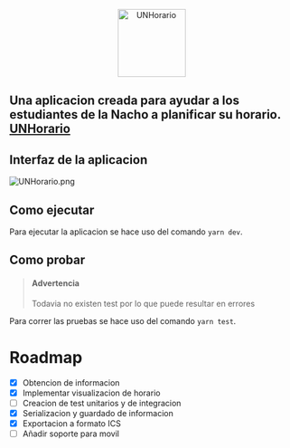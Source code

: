 <p align="center">
  <a href="http://jdaar.github.io/UNHorario" target="blank"><img src="https://svgshare.com/i/m_Z.svg" width="120" alt="UNHorario" /></a>
</p>

Una aplicacion creada para ayudar a los estudiantes de la Nacho a planificar su horario. [UNHorario](https://jdaar.github.io/UNHorario)
---

## Interfaz de la aplicacion

![UNHorario.png](https://postimg.cc/QFFhVCS2)

## Como ejecutar

Para ejecutar la aplicacion se hace uso del comando `yarn dev`.

## Como probar 

> #### Advertencia
> Todavia no existen test por lo que puede resultar en errores

Para correr las pruebas se hace uso del comando `yarn test`.

# Roadmap
- [x] Obtencion de informacion
- [x] Implementar visualizacion de horario
- [ ] Creacion de test unitarios y de integracion
- [x] Serializacion y guardado de informacion
- [x] Exportacion a formato ICS
- [ ] Añadir soporte para movil
